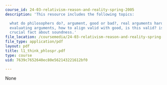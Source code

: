 ```yaml
---
course_id: 24-03-relativism-reason-and-reality-spring-2005
description: 'This resource includes the following topics:

  what do philosophers do?, argument, good or bad?, real arguments harder to see,
  evaluating arguments, how to align valid with good, is this valid? is it sound?,
  crucial fact about soundness.'
file_location: /coursemedia/24-03-relativism-reason-and-reality-spring-2005/7639c7652640ec80e562143221612bf0_l1_think_phlospr.pdf
file_type: application/pdf
layout: pdf
title: l1_think_phlospr.pdf
type: course
uid: 7639c7652640ec80e562143221612bf0

---
```

None